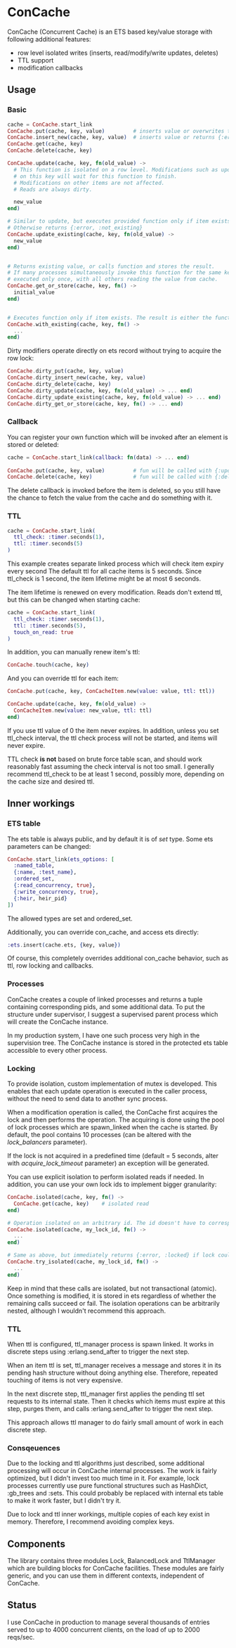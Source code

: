# ConCache

ConCache (Concurrent Cache) is an ETS based key/value storage with following additional features:
* row level isolated writes (inserts, read/modify/write updates, deletes)
* TTL support
* modification callbacks

## Usage

### Basic

```elixir
cache = ConCache.start_link
ConCache.put(cache, key, value)         # inserts value or overwrites the old one
ConCache.insert_new(cache, key, value)  # inserts value or returns {:error, :already_exists}
ConCache.get(cache, key)
ConCache.delete(cache, key)

ConCache.update(cache, key, fn(old_value) ->
  # This function is isolated on a row level. Modifications such as update, put, delete, 
  # on this key will wait for this function to finish. 
  # Modifications on other items are not affected.
  # Reads are always dirty.

  new_value
end)

# Similar to update, but executes provided function only if item exists. 
# Otherwise returns {:error, :not_existing}
ConCache.update_existing(cache, key, fn(old_value) ->
  new_value
end)


# Returns existing value, or calls function and stores the result. 
# If many processes simultaneously invoke this function for the same key, the function will be
# executed only once, with all others reading the value from cache.
ConCache.get_or_store(cache, key, fn() ->
  initial_value
end)


# Executes function only if item exists. The result is either the function's return value, or nil.
ConCache.with_existing(cache, key, fn() ->
  ...
end)
```

Dirty modifiers operate directly on ets record without trying to acquire the row lock:

```elixir
ConCache.dirty_put(cache, key, value)
ConCache.dirty_insert_new(cache, key, value)
ConCache.dirty_delete(cache, key)
ConCache.dirty_update(cache, key, fn(old_value) -> ... end)
ConCache.dirty_update_existing(cache, key, fn(old_value) -> ... end)
ConCache.dirty_get_or_store(cache, key, fn() -> ... end)
```

### Callback

You can register your own function which will be invoked after an element is stored or deleted:

```elixir
cache = ConCache.start_link(callback: fn(data) -> ... end)
    
ConCache.put(cache, key, value)         # fun will be called with {:update, key, value}
ConCache.delete(cache, key)             # fun will be called with {:delete, key}
```

The delete callback is invoked before the item is deleted, so you still have the chance to fetch the value from the cache and do something with it.

### TTL

```elixir
cache = ConCache.start_link(
  ttl_check: :timer.seconds(1), 
  ttl: :timer.seconds(5)
)
```

This example creates separate linked process which will check item expiry every second The default ttl for all cache items is 5 seconds. Since ttl_check is 1 second, the item lifetime might be at most 6 seconds.

The item lifetime is renewed on every modification. Reads don't extend ttl, but this can be changed when starting cache:

```elixir
cache = ConCache.start_link(
  ttl_check: :timer.seconds(1), 
  ttl: :timer.seconds(5),
  touch_on_read: true
)
```

In addition, you can manually renew item's ttl:

```elixir
ConCache.touch(cache, key)
```

And you can override ttl for each item:

```elixir
ConCache.put(cache, key, ConCacheItem.new(value: value, ttl: ttl))

ConCache.update(cache, key, fn(old_value) ->
  ConCacheItem.new(value: new_value, ttl: ttl)
end)
```

If you use ttl value of 0 the item never expires.
In addition, unless you set ttl_check interval, the ttl check process will not be started, and items will never expire.

TTL check __is not__ based on brute force table scan, and should work reasonably fast assuming the check interval is not too small. I generally recommend ttl_check to be at least 1 second, possibly more, depending on the cache size and desired ttl.

## Inner workings

### ETS table
The ets table is always public, and by default it is of _set_ type. Some ets parameters can be changed:

```elixir
ConCache.start_link(ets_options: [
  :named_table, 
  {:name, :test_name},
  :ordered_set,
  {:read_concurrency, true},
  {:write_concurrency, true},
  {:heir, heir_pid}
])
```

The allowed types are set and ordered_set.

Additionally, you can override con\_cache, and access ets directly:

```elixir
:ets.insert(cache.ets, {key, value})
```

Of course, this completely overrides additional con\_cache behavior, such as ttl, row locking and callbacks.

### Processes

ConCache creates a couple of linked processes and returns a tuple containing corresponding pids, and some additional data. To put the structure under supervisor, I suggest a supervised parent process which will create the ConCache instance.

In my production system, I have one such process very high in the supervision tree. The ConCache instance is stored in the protected ets table accessible to every other process.

### Locking

To provide isolation, custom implementation of mutex is developed. This enables that each update operation is executed in the caller process, without the need to send data to another sync process.

When a modification operation is called, the ConCache first acquires the lock and then performs the operation. The acquiring is done using the pool of lock processes which are spawn\_linked when the cache is started. By default, the pool contains 10 processes (can be altered with the _lock\_balancers_ parameter).

If the lock is not acquired in a predefined time (default = 5 seconds, alter with _acquire\_lock\_timeout_ parameter) an exception will be generated.

You can use explicit isolation to perform isolated reads if needed. In addition, you can use your own lock ids to implement bigger granularity:

```elixir
ConCache.isolated(cache, key, fn() ->
  ConCache.get(cache, key)    # isolated read
end)

# Operation isolated on an arbitrary id. The id doesn't have to correspond to a cache item.
ConCache.isolated(cache, my_lock_id, fn() ->
  ...
end)

# Same as above, but immediately returns {:error, :locked} if lock could not be acquired.
ConCache.try_isolated(cache, my_lock_id, fn() ->
  ...
end)
```

Keep in mind that these calls are isolated, but not transactional (atomic). Once something is modified, it is stored in ets regardless of whether the remaining calls succeed or fail.
The isolation operations can be arbitrarily nested, although I wouldn't recommend this approach.

### TTL

When ttl is configured, ttl\_manager process is spawn linked. It works in discrete steps using :erlang.send\_after to trigger the next step. 

When an item ttl is set, ttl\_manager receives a message and stores it in its pending hash structure without doing anything else. Therefore, repeated touching of items is not very expensive.

In the next discrete step, ttl\_manager first applies the pending ttl set requests to its internal state. Then it checks which items must expire at this step, purges them, and calls :erlang.send_after to trigger the next step.

This approach allows ttl manager to do fairly small amount of work in each discrete step.

### Consqeuences

Due to the locking and ttl algorithms just described, some additional processing will occur in ConCache internal processes. The work is fairly optimized, but I didn't invest too much time in it.
For example, lock processes currently use pure functional structures such as HashDict, :gb_trees and :sets. This could probably be replaced with internal ets table to make it work faster, but I didn't try it.

Due to lock and ttl inner workings, multiple copies of each key exist in memory. Therefore, I recommend avoiding complex keys.

## Components

The library contains three modules Lock, BalancedLock and TtlManager which are building blocks for ConCache facilities. These modules are fairly generic, and you can use them in different contexts, independent of ConCache.

## Status

I use ConCache in production to manage several thousands of entries served to up to 4000 concurrent clients, on the load of up to 2000 reqs/sec.